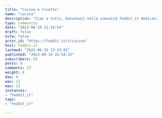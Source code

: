 ```yaml
---
title: "Cucina e ricette" 
name: "cucina"
description: "Ciao a tutti, benvenuti nella comunità feddit.it dedicata alla cucina!Qui potete condividere **ricette**, chiedere consigli riguardo a piatti e ingredienti che intendete usare. Ovviamente le foto del cibo sono benvenute (se con ricetta al seguito sono anche meglio).Vi invitiamo innanzitutto a dare un’occhiata al post “Guida all’utilizzo di Feddit” che trovate a questo link:https://feddit.it/post/6"
type: community
date: "2023-06-19 11:34:54"
draft: false
nsfw: false
actor_id: "https://feddit.it/c/cucina"
host: feddit.it
lastmod: "2023-06-15 13:33:01"
published: "2023-06-14 15:54:32"
subscribers: 58
posts: 6
comments: 17
weight: 6
dau: 4
wau: 12
mau: 12
instances:
- "feddit_it"
tags: 
- "feddit_it"

---
```

